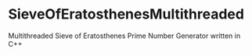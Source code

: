 # SieveOfEratosthenesMultithreaded
Multithreaded Sieve of Eratosthenes Prime Number Generator written in C++
